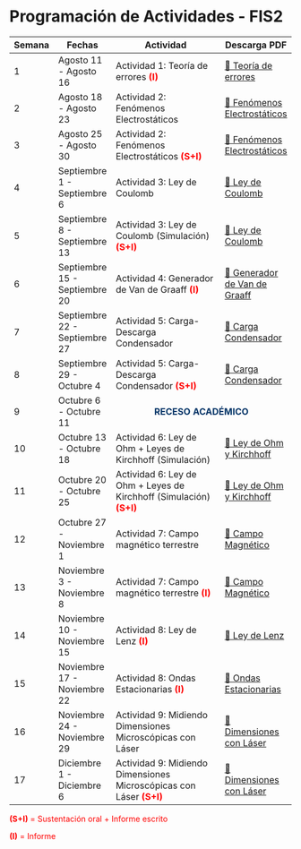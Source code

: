 <h1>Programación de Actividades - FIS2</h1>

<table>
  <thead>
    <tr>
      <th style="width: 7%;">Semana</th>
      <th style="width: 20%;">Fechas</th>
      <th style="width: 48%;">Actividad</th>
      <th style="width: 25%;">Descarga PDF</th>
    </tr>
  </thead>
  <tbody>
    <tr>
      <td>1</td>
      <td>Agosto 11 - Agosto 16</td>
      <td>Actividad 1: Teoría de errores <span style="color:red; font-weight:bold;">(I)</span></td>
      <td><a href="Teoria_de_errores.pdf">📎 Teoría de errores</a></td>
    </tr>
    <tr>
      <td>2</td>
      <td>Agosto 18 - Agosto 23</td>
      <td>Actividad 2: Fenómenos Electrostáticos</td>
      <td><a href="Electrostatic_Phenomena.pdf">📎 Fenómenos Electrostáticos</a></td>
    </tr>
    <tr>
      <td>3</td>
      <td>Agosto 25 - Agosto 30</td>
      <td>Actividad 2: Fenómenos Electrostáticos <span style="color:red; font-weight:bold;">(S+I)</span></td>
      <td><a href="Electrostatic_Phenomena.pdf">📎 Fenómenos Electrostáticos</a></td>
    </tr>
    <tr>
      <td>4</td>
      <td>Septiembre 1 - Septiembre 6</td>
      <td>Actividad 3: Ley de Coulomb</td>
      <td><a href="Coulomb.pdf">📎 Ley de Coulomb</a></td>
    </tr>
    <tr>
      <td>5</td>
      <td>Septiembre 8 - Septiembre 13</td>
      <td>Actividad 3: Ley de Coulomb (Simulación) <span style="color:red; font-weight:bold;">(S+I)</span></td>
      <td><a href="Coulomb.pdf">📎 Ley de Coulomb</a></td>
    </tr>
    <tr>
      <td>6</td>
      <td>Septiembre 15 - Septiembre 20</td>
      <td>Actividad 4: Generador de Van de Graaff <span style="color:red; font-weight:bold;">(I)</span></td>
      <td><a href="Van de Graaff.pdf">📎 Generador de Van de Graaff</a></td>
    </tr>
    <tr>
      <td>7</td>
      <td>Septiembre 22 - Septiembre 27</td>
      <td>Actividad 5: Carga-Descarga Condensador</td>
      <td><a href="CargaDescargaCondensador.pdf">📎 Carga Condensador</a></td>
    </tr>
    <tr>
      <td>8</td>
      <td>Septiembre 29 - Octubre 4</td>
      <td>Actividad 5: Carga-Descarga Condensador <span style="color:red; font-weight:bold;">(S+I)</span></td>
      <td><a href="CargaDescargaCondensador.pdf">📎 Carga Condensador</a></td>
    </tr>
    <tr>
      <td>9</td>
      <td>Octubre 6 - Octubre 11</td>
      <td colspan="2" style="text-align: center; color: #003366; font-weight: bold;">
        RECESO ACADÉMICO
      </td>
    </tr>
    <tr>
      <td>10</td>
      <td>Octubre 13 - Octubre 18</td>
      <td>Actividad 6: Ley de Ohm + Leyes de Kirchhoff (Simulación)</td>
      <td><a href="Ohm_Kirchhoff.pdf">📎 Ley de Ohm y Kirchhoff</a></td>
    </tr>
    <tr>
      <td>11</td>
      <td>Octubre 20 - Octubre 25</td>
      <td>Actividad 6: Ley de Ohm + Leyes de Kirchhoff (Simulación) <span style="color:red; font-weight:bold;">(S+I)</span></td>
      <td><a href="Ohm_Kirchhoff.pdf">📎 Ley de Ohm y Kirchhoff</a></td>
    </tr>
    <tr>
      <td>12</td>
      <td>Octubre 27 - Noviembre 1</td>
      <td>Actividad 7: Campo magnético terrestre</td>
      <td><a href="Campo_Magnetico.pdf">📎 Campo Magnético</a></td>
    </tr>
    <tr>
      <td>13</td>
      <td>Noviembre 3 - Noviembre 8</td>
      <td>Actividad 7: Campo magnético terrestre <span style="color:red; font-weight:bold;">(I)</span></td>
      <td><a href="Campo_Magnetico.pdf">📎 Campo Magnético</a></td>
    </tr>
    <tr>
      <td>14</td>
      <td>Noviembre 10 - Noviembre 15</td>
      <td>Actividad 8: Ley de Lenz <span style="color:red; font-weight:bold;">(I)</span></td>
      <td><a href="Lenz_Law.pdf">📎 Ley de Lenz</a></td>
    </tr>
    <tr>
      <td>15</td>
      <td>Noviembre 17 - Noviembre 22</td>
      <td>Actividad 8: Ondas Estacionarias <span style="color:red; font-weight:bold;">(I)</span></td>
      <td><a href="StandingWaves.pdf">📎 Ondas Estacionarias</a></td>
    </tr>
    <tr>
      <td>16</td>
      <td>Noviembre 24 - Noviembre 29</td>
      <td>Actividad 9: Midiendo Dimensiones Microscópicas con Láser</td>
      <td><a href="HairWidthDiameterHole.pdf">📎 Dimensiones con Láser</a></td>
    </tr>
    <tr>
      <td>17</td>
      <td>Diciembre 1 - Diciembre 6</td>
      <td>Actividad 9: Midiendo Dimensiones Microscópicas con Láser <span style="color:red; font-weight:bold;">(S+I)</span></td>
      <td><a href="HairWidthDiameterHole.pdf">📎 Dimensiones con Láser</a></td>
    </tr>
  </tbody>
</table>

<p style="color:red;"><strong>(S+I)</strong> = Sustentación oral + Informe escrito</p>
<p style="color:red;"><strong>(I)</strong> = Informe</p>

